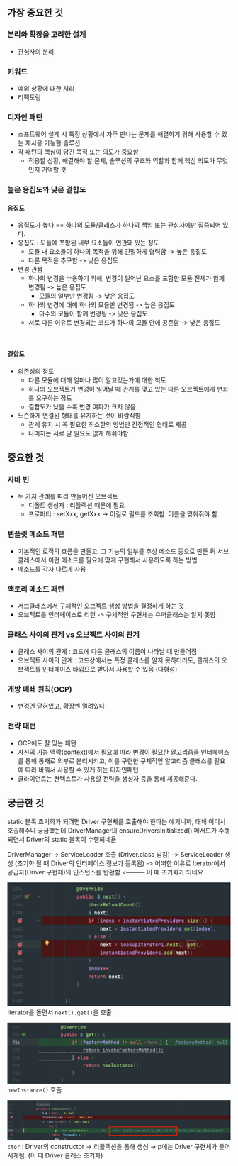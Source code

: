 ## 가장 중요한 것
### 분리와 확장을 고려한 설계 
- 관심사의 분리 

### 키워드 
- 예외 상황에 대한 처리 
- 리팩토링  

### 디자인 패턴 
- 소프트웨어 설계 시 특정 상황에서 자주 만나는 문제를 해결하기 위해 사용할 수 있는 재사용 가능한 솔루션 
- 각 패턴의 핵심이 담긴 목적 또는 의도가 중요함 
  - 적용할 상황, 해결해야 할 문제, 솔루션의 구조와 역할과 함께 핵심 의도가 무엇인지 기억할 것 

### 높은 응집도와 낮은 결합도
#### 응집도
- 응집도가 높다 == 하나의 모듈/클래스가 하나의 책임 또는 관심사에만 집중되어 있다.
- 응집도 : 모듈에 포함된 내부 요소들이 연관돼 있는 정도 
  - 모듈 내 요소들이 하나의 목적을 위해 긴밀하게 협력함 -> 높은 응집도 
  - 다른 목적을 추구함 -> 낮은 응집도 
- 변경 관점
  - 하나의 변경을 수용하기 위해, 변경이 일어난 요소를 포함한 모듈 전체가 함께 변경됨 -> 높은 응집도
    - 모듈의 일부만 변경됨 -> 낮은 응집도
  - 하나의 변경에 대해 하나의 모듈만 변경됨 -> 높은 응집도
    - 다수의 모듈이 함께 변경됨 -> 낮은 응집도
  - 서로 다른 이유로 변경되는 코드가 하나의 모듈 안에 공존함 -> 낮은 응집도

<br>

#### 결합도
- 의존성의 정도 
  - 다른 모듈에 대해 얼마나 많이 알고있는가에 대한 척도
  - 하나의 오브젝트가 변경이 일어날 때 관계를 맺고 있는 다른 오브젝트에게 변화를 요구하는 정도 
  - 결합도가 낮을 수록 변경 여파가 크지 않음 
- 느슨하게 연결된 형태를 유지하는 것이 바람직함 
  - 관계 유지 시 꼭 필요한 최소한의 방법만 간접적인 형태로 제공 
  - 나머지는 서로 알 필요도 없게 해줘야함 



## 중요한 것
### 자바 빈
- 두 가지 관례를 따라 만들어진 오브젝트 
  - 디폴트 생성자 : 리플렉션 때문에 필요 
  - 프로퍼티 : setXxx, getXxx -> 이걸로 필드를 조회함. 이름을 맞춰줘야 함

### 템플릿 메소드 패턴
- 기본적인 로직의 흐름을 만들고, 그 기능의 일부를 추상 메소드 등으로 만든 뒤 서브 클레스에서 이런 메소드를 필요에 맞게 구현해서 사용하도록 하는 방법
- 메소드를 각자 다르게 사용 

### 팩토리 메소드 패턴
- 서브클래스에서 구체적인 오브젝트 생성 방법을 결정하게 하는 것
- 오브젝트를 인터페이스로 리턴 -> 구체적인 구현체는 슈퍼클래스는 알지 못함 

### 클래스 사이의 관계 vs 오브젝트 사이의 관계 
- 클래스 사이의 관계 : 코드에 다른 클래스의 이름이 나타날 때 만들어짐 
- 오브젝트 사이의 관계 : 코드상에서는 특정 클래스를 알지 못하더라도, 클래스의 오브젝트를 인터페이스 타입으로 받아서 사용할 수 있음 (다형성)

### 개방 폐쇄 원칙(OCP)
- 변경엔 닫혀있고, 확장엔 열려있다


### 전략 패턴 
- OCP에도 잘 맞는 패턴 
- 자신의 기능 맥락(context)에서 필요에 따라 변경이 필요한 알고리즘을 인터페이스를 통해 통째로 외부로 분리시키고, 이를 구현한 구체적인 알고리즘 클래스를 필요에 따라 바꿔서 사용할 수 있게 하는 디자인패턴 
- 클라이언트는 컨텍스트가 사용할 전략을 생성자 등을 통해 제공해준다.


## 궁금한 것
static 블록 초기화가 되려면 Driver 구현체를 호출해야 한다는 얘기니까, 대체 어디서 호출해주나 궁금했는데 DriverManager의 ensureDriversInitialized() 메서드가 수행되면서 Driver의 static 블록이 수행되네욤

DriverManager -> ServiceLoader 호출 (Driver.class 넘김) -> ServiceLoader 생성 (초기화 될 때 Driver의 인터페이스 정보가 등록됨) -> 어떠한 이유로 Iterator에서 공급자(Driver 구현체)의 인스턴스를 반환함 <——— 이 때 초기화가 되네요

![img_1.png](img_1.png)
Iterator를 돌면서 `next().get()`을 호출

![img_2.png](img_2.png)
`newInstance()` 호출


![img_3.png](img_3.png)
`ctor` : Driver의 constructor → 리플렉션을 통해 생성 → p에는 Driver 구현체가 들어서게됨. (이 때 Driver 클래스 초기화)
